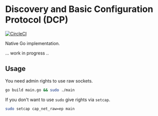 
# Discovery and Basic Configuration Protocol (DCP)

[![CircleCI](https://circleci.com/gh/zemirco/dcp.svg?style=svg)](https://circleci.com/gh/zemirco/dcp)

Native Go implementation.

... work in progress ..

## Usage

You need admin rights to use raw sockets.

```sh
go build main.go && sudo ./main
```

If you don't want to use `sudo` give rights via `setcap`.

```sh
sudo setcap cap_net_raw=ep main
```
